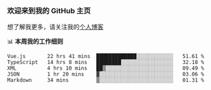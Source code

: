 ### 欢迎来到我的 GitHub 主页

想了解我更多，请关注我的[个人博客](https://leoku.top)


📊 **本周我的工作细则**
<!--START_SECTION:waka-->
```text
Vue.js       22 hrs 41 mins  █████████████░░░░░░░░░░░░   51.61 % 
TypeScript   14 hrs 8 mins   ████████░░░░░░░░░░░░░░░░░   32.18 % 
XML          4 hrs 10 mins   ██▒░░░░░░░░░░░░░░░░░░░░░░   09.49 % 
JSON         1 hr 20 mins    ▓░░░░░░░░░░░░░░░░░░░░░░░░   03.06 % 
Markdown     34 mins         ▒░░░░░░░░░░░░░░░░░░░░░░░░   01.31 % 
```
<!--END_SECTION:waka-->

